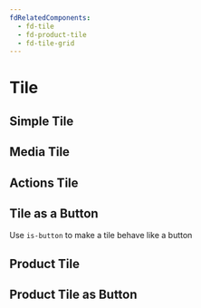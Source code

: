```yaml
---
fdRelatedComponents:
  - fd-tile
  - fd-product-tile
  - fd-tile-grid
---
```


# Tile

## Simple Tile
<d-example name="tile-default">
</d-example>

## Media Tile
<d-example name="media">
</d-example>

## Actions Tile
<d-example name="actions">
</d-example>

## Tile as a Button
Use `is-button` to make a tile behave like a button

<d-example name="button">
</d-example>

## Product Tile

<d-example name="product-tile-default">
</d-example>

## Product Tile as Button

<d-example name="product-tile-button">
</d-example>

